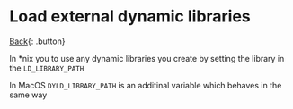 # Load external dynamic libraries

[Back](../index.md#unix){: .button}

In \*nix you to use any dynamic libraries you create by setting the library in the  `LD_LIBRARY_PATH`

In MacOS `DYLD_LIBRARY_PATH` is an additinal variable which behaves in the same way

